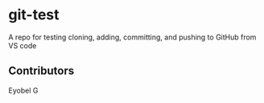 # git-test
A repo for testing cloning, adding, committing, and pushing to GitHub from VS code

## Contributors

Eyobel G

